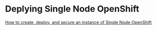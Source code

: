 # Deplying Single Node OpenShift
[How to create, deploy, and secure an instance of Single Node OpenShift](https://github.com/ryannix123/single-node-openshift/blob/main/SNOing.md)
